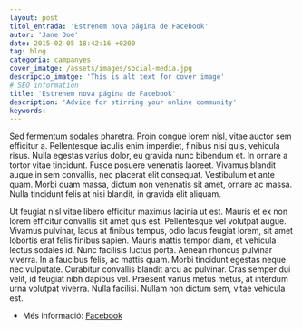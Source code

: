```yaml
---
layout: post
titol_entrada: 'Estrenem nova página de Facebook'
autor: 'Jane Doe'
date: 2015-02-05 18:42:16 +0200
tag: blog
categoria: campanyes
cover_imatge: /assets/images/social-media.jpg
descripcio_imatge: 'This is alt text for cover image'
# SEO information
title: 'Estrenem nova página de Facebook'
description: 'Advice for stirring your online community'
keywords:
---
```

Sed fermentum sodales pharetra. Proin congue lorem nisl, vitae auctor sem efficitur a. Pellentesque iaculis enim imperdiet, finibus nisi quis, vehicula risus. Nulla egestas varius dolor, eu gravida nunc bibendum et. In ornare a tortor vitae tincidunt. Fusce posuere venenatis laoreet. Vivamus blandit augue in sem convallis, nec placerat elit consequat. Vestibulum et ante quam. Morbi quam massa, dictum non venenatis sit amet, ornare ac massa. Nulla tincidunt felis at nisi blandit, in gravida elit aliquam.

Ut feugiat nisl vitae libero efficitur maximus lacinia ut est. Mauris et ex non lorem efficitur convallis sit amet quis est. Pellentesque vel volutpat augue. Vivamus pulvinar, lacus at finibus tempus, odio lacus feugiat lorem, sit amet lobortis erat felis finibus sapien. Mauris mattis tempor diam, et vehicula lectus sodales id. Nunc facilisis luctus porta. Aenean rhoncus pulvinar viverra. In a faucibus felis, ac mattis quam. Morbi tincidunt egestas neque nec vulputate. Curabitur convallis blandit arcu ac pulvinar. Cras semper dui velit, id feugiat nibh dapibus vel. Praesent varius metus metus, at interdum urna volutpat viverra. Nulla facilisi. Nullam non dictum sem, vitae vehicula est.


- Més informació: [Facebook](https://www.facebook.com/Adab1ts/)
